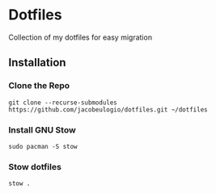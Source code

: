 # Dotfiles
Collection of my dotfiles for easy migration

## Installation

### Clone the Repo
```
git clone --recurse-submodules https://github.com/jacobeulogio/dotfiles.git ~/dotfiles
```

### Install GNU Stow
```
sudo pacman -S stow
```

### Stow dotfiles 
```
stow .
```
